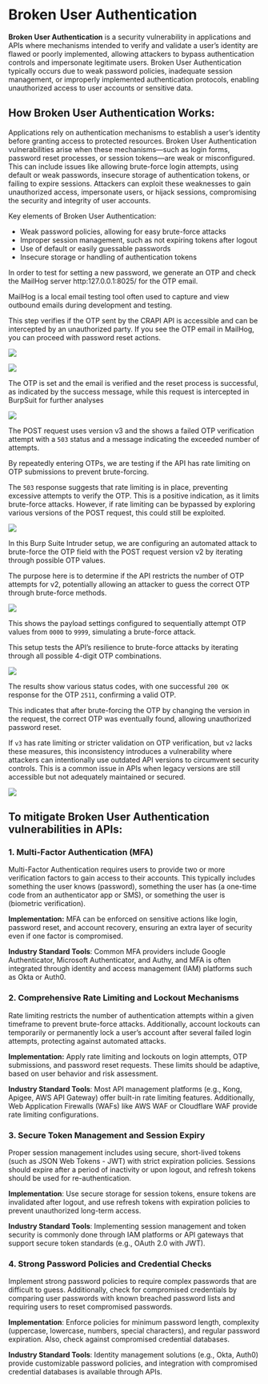  # Broken User Authentication

**Broken User Authentication** is a security vulnerability in applications and APIs where mechanisms intended to verify and validate a user’s identity are flawed or poorly implemented, allowing attackers to bypass authentication controls and impersonate legitimate users. Broken User Authentication typically occurs due to weak password policies, inadequate session management, or improperly implemented authentication protocols, enabling unauthorized access to user accounts or sensitive data.

## How Broken User Authentication Works:

Applications rely on authentication mechanisms to establish a user’s identity before granting access to protected resources. Broken User Authentication vulnerabilities arise when these mechanisms—such as login forms, password reset processes, or session tokens—are weak or misconfigured. This can include issues like allowing brute-force login attempts, using default or weak passwords, insecure storage of authentication tokens, or failing to expire sessions. Attackers can exploit these weaknesses to gain unauthorized access, impersonate users, or hijack sessions, compromising the security and integrity of user accounts.

  

Key elements of Broken User Authentication:

- Weak password policies, allowing for easy brute-force attacks
- Improper session management, such as not expiring tokens after logout
- Use of default or easily guessable passwords
- Insecure storage or handling of authentication tokens

  



In order to test for setting a new password, we generate an OTP and check the MailHog server http:127.0.0.1:8025/ for the OTP email.

MailHog is a local email testing tool often used to capture and view outbound emails during development and testing.

This step verifies if the OTP sent by the CRAPI API is accessible and can be intercepted by an unauthorized party. If you see the OTP email in MailHog, you can proceed with password reset actions.

![](/images/image%2027.png)

![](/images/image%2028.png)

  

The OTP is set and the email is verified and the reset process is successful, as indicated by the success message, while this request is intercepted in BurpSuit for further analyses

![](/images/image%2029.png)

  

The POST request uses version v3 and the shows a failed OTP verification attempt with a `503` status and a message indicating the exceeded number of attempts.

By repeatedly entering OTPs, we are testing if the API has rate limiting on OTP submissions to prevent brute-forcing.

The `503` response suggests that rate limiting is in place, preventing excessive attempts to verify the OTP. This is a positive indication, as it limits brute-force attacks. However, if rate limiting can be bypassed by exploring various versions of the POST request, this could still be exploited.

![](/images/image%2030.png)

  

In this Burp Suite Intruder setup, we are configuring an automated attack to brute-force the OTP field with the POST request version v2 by iterating through possible OTP values.

The purpose here is to determine if the API restricts the number of OTP attempts for v2, potentially allowing an attacker to guess the correct OTP through brute-force methods.

  

![](/images/image%2031.png)

This shows the payload settings configured to sequentially attempt OTP values from `0000` to `9999`, simulating a brute-force attack.

This setup tests the API’s resilience to brute-force attacks by iterating through all possible 4-digit OTP combinations.

![](/images/image%2032.png)

The results show various status codes, with one successful `200 OK` response for the OTP `2511`, confirming a valid OTP.

This indicates that after brute-forcing the OTP by changing the version in the request, the correct OTP was eventually found, allowing unauthorized password reset.

  
If  `v3` has rate limiting or stricter validation on OTP verification, but `v2` lacks these measures, this inconsistency introduces a vulnerability where attackers can intentionally use outdated API versions to circumvent security controls. This is a common issue in APIs when legacy versions are still accessible but not adequately maintained or secured.  
  

![](/images/image%2033.png)

  

## To mitigate Broken User Authentication vulnerabilities in APIs:



  

### **1. Multi-Factor Authentication (MFA)**

Multi-Factor Authentication requires users to provide two or more verification factors to gain access to their accounts. This typically includes something the user knows (password), something the user has (a one-time code from an authenticator app or SMS), or something the user is (biometric verification).

**Implementation:** MFA can be enforced on sensitive actions like login, password reset, and account recovery, ensuring an extra layer of security even if one factor is compromised.

**Industry Standard Tools**: Common MFA providers include Google Authenticator, Microsoft Authenticator, and Authy, and MFA is often integrated through identity and access management (IAM) platforms such as Okta or Auth0.

### 2. **Comprehensive Rate Limiting and Lockout Mechanisms**

Rate limiting restricts the number of authentication attempts within a given timeframe to prevent brute-force attacks. Additionally, account lockouts can temporarily or permanently lock a user’s account after several failed login attempts, protecting against automated attacks.

**Implementation:** Apply rate limiting and lockouts on login attempts, OTP submissions, and password reset requests. These limits should be adaptive, based on user behavior and risk assessment.

**Industry Standard Tools**: Most API management platforms (e.g., Kong, Apigee, AWS API Gateway) offer built-in rate limiting features. Additionally, Web Application Firewalls (WAFs) like AWS WAF or Cloudflare WAF provide rate limiting configurations.

### 3. **Secure Token Management and Session Expiry**

Proper session management includes using secure, short-lived tokens (such as JSON Web Tokens - JWT) with strict expiration policies. Sessions should expire after a period of inactivity or upon logout, and refresh tokens should be used for re-authentication.

**Implementation**: Use secure storage for session tokens, ensure tokens are invalidated after logout, and use refresh tokens with expiration policies to prevent unauthorized long-term access.

**Industry Standard Tools**: Implementing session management and token security is commonly done through IAM platforms or API gateways that support secure token standards (e.g., OAuth 2.0 with JWT).

### 4. **Strong Password Policies and Credential Checks**

Implement strong password policies to require complex passwords that are difficult to guess. Additionally, check for compromised credentials by comparing user passwords with known breached password lists and requiring users to reset compromised passwords.

**Implementation**: Enforce policies for minimum password length, complexity (uppercase, lowercase, numbers, special characters), and regular password expiration. Also, check against compromised credential databases.

**Industry Standard Tools**: Identity management solutions (e.g., Okta, Auth0) provide customizable password policies, and integration with compromised credential databases is available through APIs.